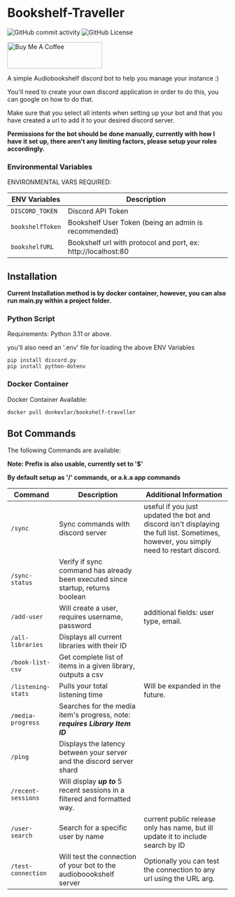 # Bookshelf-Traveller

![GitHub commit activity](https://img.shields.io/github/commit-activity/y/donkevlar/Bookshelf-Traveller)
![GitHub License](https://img.shields.io/github/license/donkevlar/Bookshelf-Traveller)

<a href="https://www.buymeacoffee.com/donkevlar" target="_blank"><img src="https://cdn.buymeacoffee.com/buttons/v2/default-green.png" alt="Buy Me A Coffee" style="height: 60px !important;width: 217px !important;" ></a>


A simple Audiobookshelf discord bot to help you manage your instance :)

You'll need to create your own discord application in order to do this, you can google on how to do that. 

Make sure that you select all intents when setting up your bot and that you have created a url to add it to your desired discord server.

**Permissions for the bot should be done manually, currently with how I have it set up, there aren't any limiting factors, please setup your roles accordingly.**

### Environmental Variables
ENVIRONMENTAL VARS REQUIRED:

| ENV Variables      | Description                                                   |
|--------------------|---------------------------------------------------------------|
| `DISCORD_TOKEN`  | Discord API Token                                             |
| `bookshelfToken` | Bookshelf User Token (being an admin is recommended)          |
| `bookshelfURL`   | Bookshelf url with protocol and port, ex: http://localhost:80 |

## Installation
**Current Installation method is by docker container, however, you can also run main.py within a project folder.**
### Python Script
Requirements: Python 3.11 or above.

you'll also need an '.env' file for loading the above ENV Variables
```
pip install discord.py
pip install python-dotenv
```
### Docker Container
Docker Container Available:

```
docker pull donkevlar/bookshelf-traveller
```

## Bot Commands
The following Commands are available:

**Note: Prefix is also usable, currently set to '$'**

**By default setup as '/' commands, or a.k.a app commands**

| Command               | Description                                                                     | Additional Information                                                                                                                 |
|-----------------------|---------------------------------------------------------------------------------|----------------------------------------------------------------------------------------------------------------------------------------|
| `/sync`                  | Sync commands with discord server                                               | useful if you just updated the bot and discord isn't displaying the full list. Sometimes, however, you simply need to restart discord. |
| `/sync-status `          | Verify if sync command has already been executed since startup, returns boolean |
| `/add-user`              | Will create a user, requires username, password                                 | additional fields: user type, email.                                                                                                   |
| `/all-libraries`         | Displays all current libraries with their ID                                    |                                                                                                                                        |
|`/book-list-csv`  |Get complete list of items in a given library, outputs a csv||
| `/listening-stats`       | Pulls your total listening time                                                 | Will be expanded in the future.                                                                                                        |
| `/media-progress`        | Searches for the media item's progress, note: ***requires Library Item ID***    |                                                                                                                                        |
| `/ping`                  | Displays the latency between your server and the discord server shard           |                                                                                                                                        |
| `/recent-sessions`       | Will display ***up to*** 5 recent sessions in a filtered and formatted way.     |                                                                                                                                        |
 | `/user-search`           | Search for a specific user by name                                              | current public release only has name, but ill update it to include search by ID                                                        |
| `/test-connection`       | Will test the connection of your bot to the audioboookshelf server              | Optionally you can test the connection to any url using the URL arg.                                                                   |
